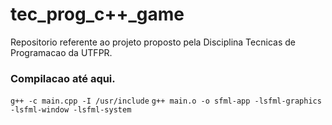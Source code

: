 # tec_prog_c++_game
Repositorio referente ao projeto proposto pela Disciplina Tecnicas de Programacao da UTFPR.

### Compilacao até aqui.

```g++ -c main.cpp -I /usr/include``` 
```g++ main.o -o sfml-app -lsfml-graphics -lsfml-window -lsfml-system``` 
